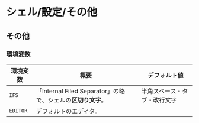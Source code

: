 # シェル/設定/その他

## その他

### 環境変数

| 環境変数 | 概要                                                         | デフォルト値                 |
| -------- | ------------------------------------------------------------ | ---------------------------- |
| `IFS`    | 「Internal Filed Separator」の略で、シェルの**区切り文字**。 | 半角スペース・タブ・改行文字 |
| `EDITOR` | デフォルトのエディタ。                                       |                              |
